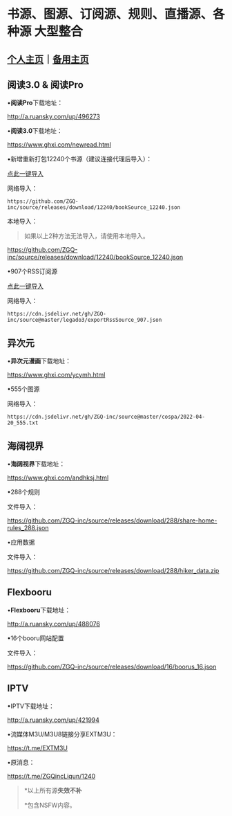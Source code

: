 # 书源、图源、订阅源、规则、直播源、各种源 大型整合

## [个人主页](https://zgq-inc.github.io/homepage/)｜[备用主页](https://zgq-inc.github.io/ZGQ-inc/)

## 阅读3.0 & 阅读Pro

•**阅读Pro**下载地址：

http://a.ruansky.com/up/496273

•**阅读3.0**下载地址：

https://www.ghxi.com/newread.html

•新增重新打包12240个书源（建议连接代理后导入）：

<a href="yuedu://booksource/importonline?src=https://github.com/ZGQ-inc/source/releases/download/12240/bookSource_12240.json">点此一键导入</a>

网络导入：

`https://github.com/ZGQ-inc/source/releases/download/12240/bookSource_12240.json`

本地导入：

> 如果以上2种方法无法导入，请使用本地导入。

https://github.com/ZGQ-inc/source/releases/download/12240/bookSource_12240.json

•907个RSS订阅源

<a href="yuedu://rsssource/importonline?src=https://cdn.jsdelivr.net/gh/ZGQ-inc/source@master/legado3/exportRssSource_907.json">点此一键导入</a>

网络导入：

`https://cdn.jsdelivr.net/gh/ZGQ-inc/source@master/legado3/exportRssSource_907.json`

## 异次元

•**异次元漫画**下载地址：

https://www.ghxi.com/ycymh.html

•555个图源

网络导入：

`https://cdn.jsdelivr.net/gh/ZGQ-inc/source@master/cospa/2022-04-20_555.txt`

## 海阔视界

•**海阔视界**下载地址：

https://www.ghxi.com/andhksj.html

•288个规则

文件导入：

https://github.com/ZGQ-inc/source/releases/download/288/share-home-rules_288.json

•应用数据

文件导入：

https://github.com/ZGQ-inc/source/releases/download/288/hiker_data.zip

## Flexbooru

•**Flexbooru**下载地址：

http://a.ruansky.com/up/488076

•16个booru网站配置

文件导入：

https://github.com/ZGQ-inc/source/releases/download/16/boorus_16.json

## IPTV

•IPTV下载地址：

http://a.ruansky.com/up/421994

•流媒体M3U/M3U8链接分享EXTM3U：

https://t.me/EXTM3U

•原消息：

https://t.me/ZGQincLiqun/1240

> *以上所有源**失效不补**
> 
> *包含NSFW内容。